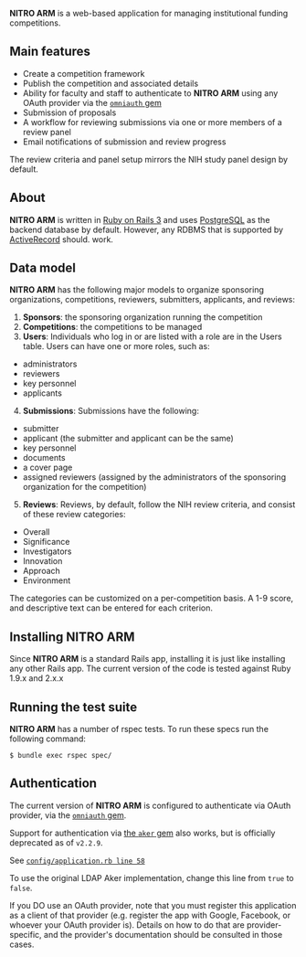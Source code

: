 **NITRO ARM** is a web-based application for managing institutional funding
competitions.

## Main features

* Create a competition framework
* Publish the competition and associated details
* Ability for faculty and staff to authenticate to **NITRO ARM** using any OAuth
  provider via the [`omniauth` gem][1]
* Submission of proposals
* A workflow for reviewing submissions via one or more members of a review panel
* Email notifications of submission and review progress

The review criteria and panel setup mirrors the NIH study panel design by
default.

## About

**NITRO ARM** is written in [Ruby on Rails 3][2] and uses [PostgreSQL][3] as the
backend database by default. However, any RDBMS that is supported by
[ActiveRecord][4] should. work.

## Data model

**NITRO ARM** has the following major models to organize sponsoring
organizations, competitions, reviewers, submitters, applicants, and reviews:

1. **Sponsors**: the sponsoring organization running the competition
2. **Competitions**: the competitions to be managed
3. **Users**: Individuals who log in or are listed with a role are in the Users
  table. Users can have one or more roles, such as:
  * administrators
  * reviewers
  * key personnel
  * applicants
4. **Submissions**: Submissions have the following:
  * submitter
  * applicant (the submitter and applicant can be the same)
  * key personnel
  * documents
  * a cover page
  * assigned reviewers (assigned by the administrators of the sponsoring
    organization for the competition)
5. **Reviews**:  Reviews, by default, follow the NIH review criteria, and consist
  of these review categories:
  * Overall
  * Significance
  * Investigators
  * Innovation
  * Approach
  * Environment

The categories can be customized on a per-competition basis. A 1-9 score, and
descriptive text can be entered for each criterion.

## Installing NITRO ARM

Since **NITRO ARM** is a standard Rails app, installing it is just like
installing any other Rails app. The current version of the code is tested
against Ruby 1.9.x and 2.x.x

## Running the test suite

**NITRO ARM** has a number of rspec tests. To run these specs run the following
command:

    $ bundle exec rspec spec/

## Authentication

The current version of **NITRO ARM** is configured to authenticate via OAuth
provider, via the [`omniauth` gem][1].

Support for authentication via [the `aker` gem][5] also works, but is officially
deprecated as of `v2.2.9`.

See [`config/application.rb line 58`][6]

To use the original LDAP Aker implementation, change this line from `true` to
`false`.

If you DO use an OAuth provider, note that you must register this application as
a client of that provider (e.g. register the app with Google, Facebook, or
whoever your OAuth provider is). Details on how to do that are
provider-specific, and the provider's documentation should be consulted in those
cases.

  [1]: https://github.com/intridea/omniauth/wiki/List-of-Strategies
  [2]: http://rubyonrails.org/
  [3]: http://www.postgresql.org/
  [4]: http://guides.rubyonrails.org/active_record_querying.html
  [5]: https://github.com/NUBIC/aker
  [6]: https://github.com/NUBIC/nitro-arm/blob/v2.2.9/config/application.rb#L58
